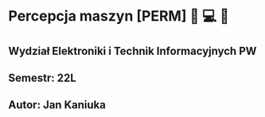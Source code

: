 # Percepcja maszyn [PERM] :robot: :computer: :movie_camera:
## Wydział Elektroniki i Technik Informacyjnych PW
## Semestr: 22L
## Autor: Jan Kaniuka
